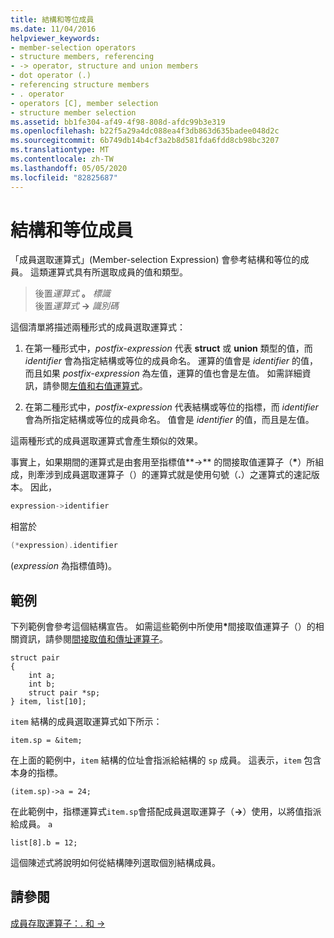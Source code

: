 ```yaml
---
title: 結構和等位成員
ms.date: 11/04/2016
helpviewer_keywords:
- member-selection operators
- structure members, referencing
- -> operator, structure and union members
- dot operator (.)
- referencing structure members
- . operator
- operators [C], member selection
- structure member selection
ms.assetid: bb1fe304-af49-4f98-808d-afdc99b3e319
ms.openlocfilehash: b22f5a29a4dc088ea4f3db863d635badee048d2c
ms.sourcegitcommit: 6b749db14b4cf3a2b8d581fda6fdd8cb98bc3207
ms.translationtype: MT
ms.contentlocale: zh-TW
ms.lasthandoff: 05/05/2020
ms.locfileid: "82825687"
---
```

# <a name="structure-and-union-members"></a>結構和等位成員

「成員選取運算式」(Member-selection Expression) 會參考結構和等位的成員。 這類運算式具有所選取成員的值和類型。

> 後置*運算式* **。** *標識*\
> 後置*運算式* **->** *識別碼*

這個清單將描述兩種形式的成員選取運算式：

1. 在第一種形式中，*postfix-expression* 代表 **struct** 或 **union** 類型的值，而 *identifier* 會為指定結構或等位的成員命名。 運算的值會是 *identifier* 的值，而且如果 *postfix-expression* 為左值，運算的值也會是左值。 如需詳細資訊，請參閱[左值和右值運算式](../c-language/l-value-and-r-value-expressions.md)。

1. 在第二種形式中，*postfix-expression* 代表結構或等位的指標，而 *identifier* 會為所指定結構或等位的成員命名。 值會是 *identifier* 的值，而且是左值。

這兩種形式的成員選取運算式會產生類似的效果。

事實上，如果期間的運算式是由套用至指標值**->** 的間接取值運算子（<strong>\*</strong>）所組成，則牽涉到成員選取運算子（）的運算式就是使用句號（**.**）之運算式的速記版本。 因此，

```cpp
expression->identifier
```

相當於

```cpp
(*expression).identifier
```

(*expression* 為指標值時)。

## <a name="examples"></a>範例

下列範例會參考這個結構宣告。 如需這些範例中所使用<strong>\*</strong>間接取值運算子（）的相關資訊，請參閱[間接取值和傳址運算子](../c-language/indirection-and-address-of-operators.md)。

```
struct pair
{
    int a;
    int b;
    struct pair *sp;
} item, list[10];
```

`item` 結構的成員選取運算式如下所示：

```
item.sp = &item;
```

在上面的範例中，`item` 結構的位址會指派給結構的 `sp` 成員。 這表示，`item` 包含本身的指標。

```
(item.sp)->a = 24;
```

在此範例中，指標運算式`item.sp`會搭配成員選取運算子（**->**）使用，以將值指派給成員。 `a`

```
list[8].b = 12;
```

這個陳述式將說明如何從結構陣列選取個別結構成員。

## <a name="see-also"></a>請參閱

[成員存取運算子：. 和 ->](../cpp/member-access-operators-dot-and.md)
